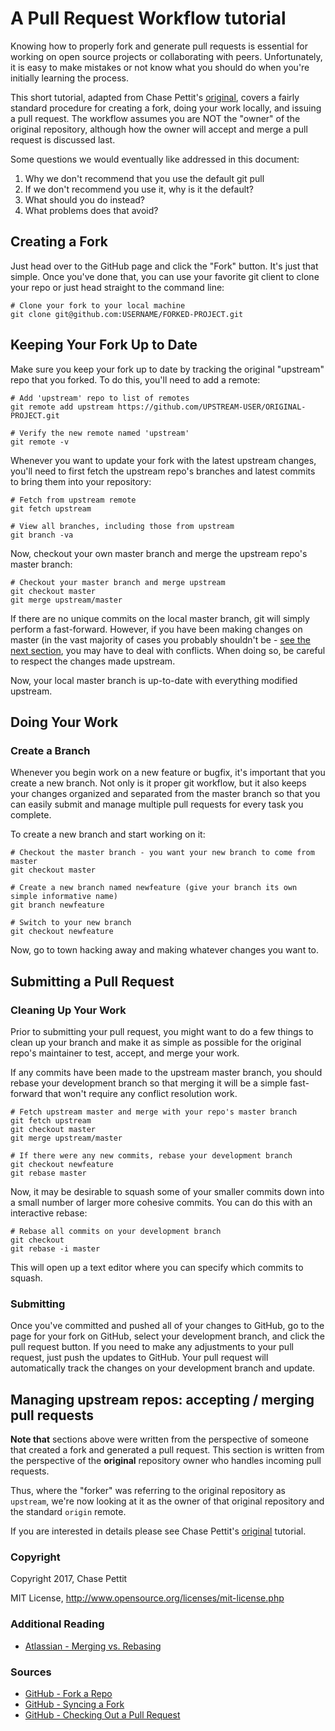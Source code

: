 # A Pull Request Workflow tutorial

Knowing how to properly fork and generate pull requests is essential for working on open source projects or collaborating with peers. Unfortunately, it is easy to make mistakes or not know what you should do when you're initially learning the process.

This short tutorial, adapted from Chase Pettit's [original](https://gist.github.com/Chaser324/ce0505fbed06b947d962), covers a fairly standard procedure for creating a fork, doing your work locally, and issuing a pull request. The workflow assumes you are NOT the "owner" of the original repository, although how the owner will accept and merge a pull request is discussed last.

Some questions we would eventually like addressed in this document:
1. Why we don't recommend that you use the default git pull
2. If we don't recommend you use it, why is it the default?
3. What should you do instead?
4. What problems does that avoid?

## Creating a Fork

Just head over to the GitHub page and click the "Fork" button. It's just that simple. Once you've done that, you can use your favorite git client to clone your repo or just head straight to the command line:

```shell
# Clone your fork to your local machine
git clone git@github.com:USERNAME/FORKED-PROJECT.git
```

## Keeping Your Fork Up to Date

Make sure you keep your fork up to date by tracking the original "upstream" repo that you forked. To do this, you'll need to add a remote:

```shell
# Add 'upstream' repo to list of remotes
git remote add upstream https://github.com/UPSTREAM-USER/ORIGINAL-PROJECT.git

# Verify the new remote named 'upstream'
git remote -v
```

Whenever you want to update your fork with the latest upstream changes, you'll need to first fetch the upstream repo's branches and latest commits to bring them into your repository:

```shell
# Fetch from upstream remote
git fetch upstream

# View all branches, including those from upstream
git branch -va
```

Now, checkout your own master branch and merge the upstream repo's master branch:

```shell
# Checkout your master branch and merge upstream
git checkout master
git merge upstream/master
```

If there are no unique commits on the local master branch, git will simply perform a fast-forward. However, if you have been making changes on master (in the vast majority of cases you probably shouldn't be - [see the next section](#doing-your-work), you may have to deal with conflicts. When doing so, be careful to respect the changes made upstream.

Now, your local master branch is up-to-date with everything modified upstream.

## Doing Your Work

### Create a Branch

Whenever you begin work on a new feature or bugfix, it's important that you create a new branch. Not only is it proper git workflow, but it also keeps your changes organized and separated from the master branch so that you can easily submit and manage multiple pull requests for every task you complete.

To create a new branch and start working on it:

```shell
# Checkout the master branch - you want your new branch to come from master
git checkout master

# Create a new branch named newfeature (give your branch its own simple informative name)
git branch newfeature

# Switch to your new branch
git checkout newfeature
```

Now, go to town hacking away and making whatever changes you want to.

## Submitting a Pull Request

### Cleaning Up Your Work

Prior to submitting your pull request, you might want to do a few things to clean up your branch and make it as simple as possible for the original repo's maintainer to test, accept, and merge your work.

If any commits have been made to the upstream master branch, you should rebase your development branch so that merging it will be a simple fast-forward that won't require any conflict resolution work.

```shell
# Fetch upstream master and merge with your repo's master branch
git fetch upstream
git checkout master
git merge upstream/master

# If there were any new commits, rebase your development branch
git checkout newfeature
git rebase master
```

Now, it may be desirable to squash some of your smaller commits down into a small number of larger more cohesive commits. You can do this with an interactive rebase:

```shell
# Rebase all commits on your development branch
git checkout 
git rebase -i master
```

This will open up a text editor where you can specify which commits to squash.

### Submitting

Once you've committed and pushed all of your changes to GitHub, go to the page for your fork on GitHub, select your development branch, and click the pull request button. If you need to make any adjustments to your pull request, just push the updates to GitHub. Your pull request will automatically track the changes on your development branch and update.

## Managing upstream repos: accepting / merging pull requests

**Note that** sections above were written from the perspective of someone that created a fork and generated a pull request. This section is written from the perspective of the **original** repository owner who handles incoming pull requests.

Thus, where the "forker" was referring to the original repository as `upstream`, we're now looking at it as the owner of that original repository and the standard `origin` remote.

If you are interested in details please see Chase Pettit's [original](https://gist.github.com/Chaser324/ce0505fbed06b947d962) tutorial.

### **Copyright**

Copyright 2017, Chase Pettit

MIT License, http://www.opensource.org/licenses/mit-license.php
 
### **Additional Reading**

* [Atlassian - Merging vs. Rebasing](https://www.atlassian.com/git/tutorials/merging-vs-rebasing)

### **Sources**

* [GitHub - Fork a Repo](https://help.github.com/articles/fork-a-repo)
* [GitHub - Syncing a Fork](https://help.github.com/articles/syncing-a-fork)
* [GitHub - Checking Out a Pull Request](https://help.github.com/articles/checking-out-pull-requests-locally)
